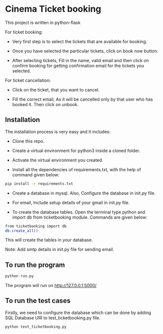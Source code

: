 # Cinema Ticket booking
This project is written in python-flask

For ticket booking:

- Very first step is to select the tickets that are available for booking.

- Once you have selected the particular tickets, click on book now button.

- After selecting tickets, Fill in the name, valid email and then click on confirm booking for getting confirmation email for the tickets you selected.

For ticket cancellation:

- Click on the ticket, that you want to cancel.

- Fill the correct email, As it will be cancelled only by that user who has booked it. Then click on unbook. 


## Installation

The installation process is very easy and it includes:

- Clone this repo.

- Create a virtual environment for python3 inside a cloned folder.

- Activate the virtual environment you created.

- Install all the dependencies of requirements.txt, with the help of command given below:

```bash
pip install -r requirements.txt
```
- Create a database in mysql. Also, Configure the database in init.py file.

- For email, Include setup details of your gmail in init.py file.

- To create the database tables. Open the terminal type python and import db from ticketbooking module. Commands are given below:
```bash
from ticketbooking import db
db.create_all()
```
This will create the tables in your database.

Note: Add smtp details in init.py file for sending email.

## To run the program
 ```bash
python run.py
```
The program will run on http://127.0.0.1:5000/

## To run the test cases

Firstly, we need to configure the database which can be done by adding SQL Database URI to test_ticketbooking.py file.

 ```bash
 python test_ticketbooking.py
```
